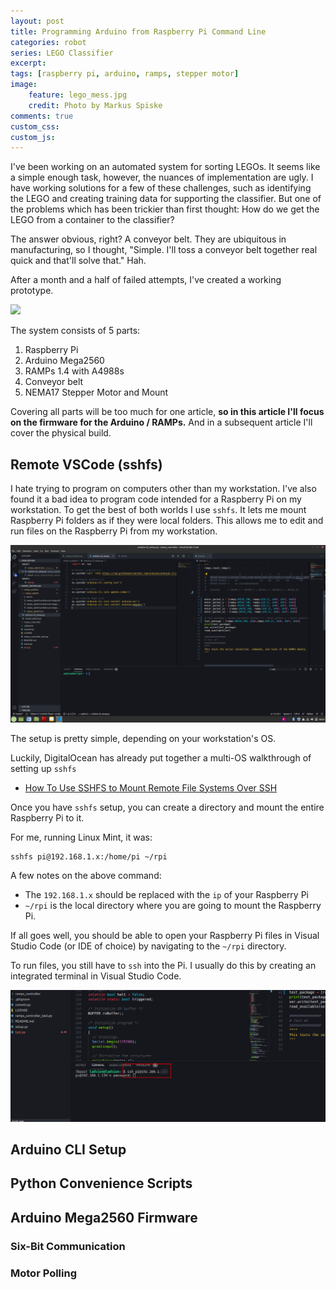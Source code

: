 ```yaml
---
layout: post
title: Programming Arduino from Raspberry Pi Command Line
categories: robot
series: LEGO Classifier
excerpt:
tags: [raspberry pi, arduino, ramps, stepper motor]
image: 
    feature: lego_mess.jpg
    credit: Photo by Markus Spiske
comments: true
custom_css:
custom_js: 
---
```

I've been working on an automated system for sorting LEGOs.  It seems like a simple enough task, however, the nuances of implementation are ugly.  I have working solutions for a few of these challenges, such as identifying the LEGO and creating training data for supporting the classifier.  But one of the problems which has been trickier than first thought:  How do we get the LEGO from a container to the classifier?

The answer obvious, right? A conveyor belt.  They are ubiquitous in manufacturing, so I thought, "Simple.  I'll toss a conveyor belt together real quick and that'll solve that."  Hah.  

After a month and a half of failed attempts, I've created a working prototype.

![](../raw_images/lego_classifier/conveyor_belt/2020-05-03%2017.45.38.jpg)

The system consists of 5 parts:

1. Raspberry Pi
2. Arduino Mega2560
3. RAMPs 1.4 with A4988s
4. Conveyor belt
5. NEMA17 Stepper Motor and Mount

Covering all parts will be too much for one article, **so in this article I'll focus on the firmware for the Arduino / RAMPs.** And in a subsequent article I'll cover the physical build.

## Remote VSCode (sshfs)
I hate trying to program on computers other than my workstation.  I've also found it a bad idea to program code intended for a Raspberry Pi on my workstation.  To get the best of both worlds I use `sshfs`.  It lets me mount Raspberry Pi folders as if they were local folders.  This allows me to edit and run files on the Raspberry Pi from my workstation.

![](../raw_images/lego_classifier/conveyor_belt/sshfs_rpi.png)

The setup is pretty simple, depending on your workstation's OS.

Luckily, DigitalOcean has already put together a multi-OS walkthrough of setting up `sshfs`

* [How To Use SSHFS to Mount Remote File Systems Over SSH](https://www.digitalocean.com/community/tutorials/how-to-use-sshfs-to-mount-remote-file-systems-over-ssh)

Once you have `sshfs` setup, you can create a directory and mount the entire Raspberry Pi to it.

For me, running Linux Mint, it was:
```
sshfs pi@192.168.1.x:/home/pi ~/rpi
```
A few notes on the above command:
* The `192.168.1.x` should be replaced with the `ip` of your Raspberry Pi
* `~/rpi` is the local directory where you are going to mount the Raspberry Pi.

If all goes well, you should be able to open your Raspberry Pi files in Visual Studio Code (or IDE of choice) by navigating to the `~/rpi` directory.

To run files, you still have to `ssh` into the Pi.  I usually do this by creating an integrated terminal in Visual Studio Code.

![ssh-to-raspberry-pi-from-vscode](../raw_images/lego_classifier/conveyor_belt/ssh_pi_vscode.png)

## Arduino CLI Setup


## Python Convenience Scripts

## Arduino Mega2560 Firmware

### Six-Bit Communication

### Motor Polling



